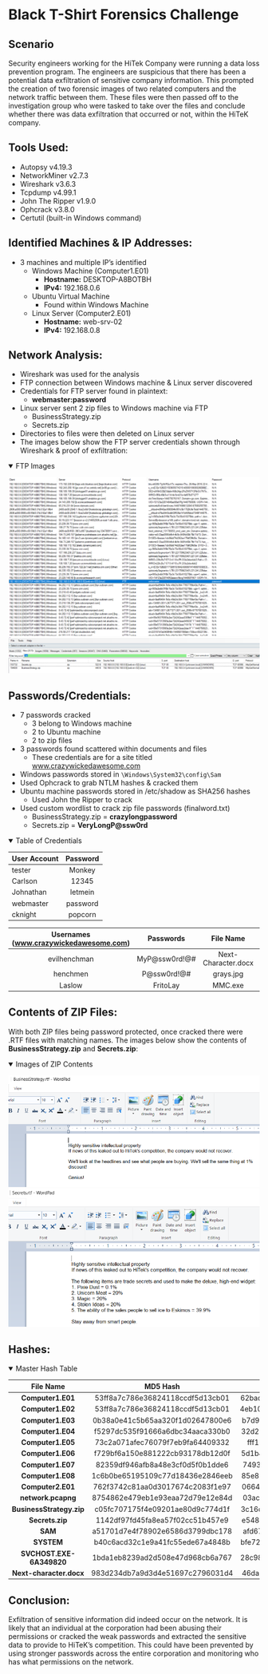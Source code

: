 # Black T-Shirt Forensics Challenge

## Scenario
Security engineers working for the HiTek Company were running a data loss prevention program. The engineers are suspicious that there has been a potential data exfiltration of sensitive company information. This prompted the creation of two forensic images of two related computers and the network traffic between them. These files were then passed off to the investigation group who were tasked to take over the files and conclude whether there was data exfiltration that occurred or not, within the HiTeK company.

## Tools Used:
- Autopsy v4.19.3
- NetworkMiner v2.7.3
- Wireshark v3.6.3
- Tcpdump v4.99.1
- John The Ripper v1.9.0
- Ophcrack v3.8.0
- Certutil (built-in Windows command)


## Identified Machines & IP Addresses:
- 3 machines and multiple IP’s identified
    - Windows Machine (Computer1.E01)
      - **Hostname:** DESKTOP-A8BOTBH
      - **IPv4:** 192.168.0.6
    - Ubuntu Virtual Machine
        - Found within Windows Machine
    - Linux Server (Computer2.E01)
      - **Hostname:** web-srv-02
      - **IPv4:** 192.168.0.8

## Network Analysis:
- Wireshark was used for the analysis
- FTP connection between Windows machine & Linux server discovered
- Credentials for FTP server found in plaintext:
  - **webmaster:password**
- Linux server sent 2 zip files to Windows machine via FTP
    - BusinessStrategy.zip
    - Secrets.zip
- Directories to files were then deleted on Linux server
- The images below show the FTP server credentials shown through Wireshark & proof of exfiltration:

<details open><summary>FTP Images</summary>

![FTP credentials](https://github.com/sudo-jordan/Black-T-Shirt-Forensics-Challenge/blob/main/img/ftp_credentials.png?raw=true)
![Proof of Exfiltration](https://github.com/sudo-jordan/Black-T-Shirt-Forensics-Challenge/blob/main/img/ftp_files_found.png?raw=true)

</details>

## Passwords/Credentials:
- 7 passwords cracked
    - 3 belong to Windows machine
    - 2 to Ubuntu machine
    - 2 to zip files
- 3 passwords found scattered within documents and files
    - These credentials are for a site titled www.crazywickedawesome.com
- Windows passwords stored in `\Windows\System32\config\Sam`
- Used Ophcrack to grab NTLM hashes & cracked them
- Ubuntu machine passwords stored in /etc/shadow as SHA256 hashes
    - Used John the Ripper to crack
- Used custom wordlist to crack zip file passwords (finalword.txt)
    - BusinessStrategy.zip = **crazylongpassword**
    - Secrets.zip = **VeryLongP@ssw0rd**

<details open><summary>Table of Credentials</summary>
<center>

| User Account 	    | Password	    |
|---------------	|:---------:	|
| tester        	| Monkey    	|
| Carlson       	| 12345     	|
| Johnathan     	| letmein   	|
| webmaster     	| password  	|
| cknight       	| popcorn   	|

</center>

<center>

| Usernames  (www.crazywickedawesome.com) 	| Passwords 	| File Name 	| File Path 	|
|:---:	|:---:	|:---:	|:---:	|
| evilhenchman 	| MyP@ssw0rd!@# 	| Next-Character.docx 	| /Users/tester/Documents/Next-Character.docx 	|
| henchmen 	| P@ssw0rd!@# 	| grays.jpg 	| /Users/tester/Documents/grays.jpg 	|
| Laslow 	| FritoLay 	| MMC.exe 	| /Windows/MMC.exe 	|

</center>

</details>

## Contents of ZIP Files:
With both ZIP files being password protected, once cracked there were .RTF files with matching names.
The images below show the contents of **BusinessStrategy.zip** and **Secrets.zip**:

<details open><summary>Images of ZIP Contents</summary>

![BusinessStrategy.zip Contents](https://github.com/sudo-jordan/Black-T-Shirt-Forensics-Challenge/blob/main/img/zip_contents1.png?raw=true)
![Secrets.zip](https://github.com/sudo-jordan/Black-T-Shirt-Forensics-Challenge/blob/main/img/zip_contents2.png?raw=true)

</details>

## Hashes:

<details open><summary>Master Hash Table</summary>
<center>

|         File Name        	|             MD5 Hash             	|                SHA1 Hash                 	|
|:------------------------:	|:--------------------------------:	|:----------------------------------------:	|
| **Computer1.E01**        	| 53ff8a7c786e36824118ccdf5d13cb01 	| 62badc2b2b27095db51408f46931c51ad289dbb3 	|
| **Computer1.E02**        	| 53ff8a7c786e36824118ccdf5d13cb01 	| 4eb10332a7876e39d8153624d7d365b67ccf6630 	|
| **Computer1.E03**        	| 0b38a0e41c5b65aa320f1d02647800e6 	| b7d9f4d5fab03e30c21a2bb845bb6052c38b480a 	|
| **Computer1.E04**        	| f5297dc535f91666a6dbc34aaca330b0 	| 32d20dfd9218cc03dd6ac2a936aa1d8192613a91 	|
| **Computer1.E05**        	| 73c2a071afec76079f7eb9fa64409332 	| fff112b45673b759d950ff0fa8e240adfbf5cd77 	|
| **Computer1.E06**        	| f729bf6a150e881222cb93178db12d0f 	| 5d1b4c35a28edd43d48ae2c2a290f89a055632c8 	|
| **Computer1.E07**        	| 82359df946afb8a48e3cf0d5f0b1dde6 	| 7493f7b667f2f305452bb3fd874688c6923eda9e 	|
| **Computer1.E08**        	| 1c6b0be65195109c77d18436e2846eeb 	| 85e88b711c089fe8635a68e68438e32bf3790ac3 	|
| **Computer2.E01**        	| 762f3742c81aa0d3017674c2083f1e97 	| 0664c64558b5e2c129509d446123aecde2fa07af 	|
| **network.pcapng**       	| 8754862e479eb1e93eaa72d79e12e84d 	| 03acc1be064b52523755b67fe566f789c1f5ee2c 	|
| **BusinessStrategy.zip** 	| c05fc707175f4e09201ae80d9c774d1f 	| 3c16de12b6ddc828c88a2dbc40ea701ce29e589d 	|
| **Secrets.zip**          	| 1142df97fd45fa8ea57f02cc51b457e9 	| e548d41084ecd6a9e4aec2106a96c807fdb7a8d6 	|
| **SAM**                  	| a51701d7e4f78902e6586d3799dbc178 	| afd67eb7e19decbbd79c2633b0b15fa230563f99 	|
| **SYSTEM**               	| b40c6acd32c1e9a41fc55ede67a4848b 	| bfe729681b373e232aac43b959668bc51c417989 	|
| **SVCHOST.EXE-6A349820** 	| 1bda1eb8239ad2d508e47d968cb6a767 	| 28c989dd84f1ee855282e6a6102128d94ade2373 	|
| **Next-character.docx**  	| 983d234db7a9d3d4e51697c2796031d4 	| 46da9bd2423763cf67b4d1facd77b8645a962e5c 	|

</center>

</details>

## Conclusion:
Exfiltration of sensitive information did indeed occur on the network. It is likely that an individual at the corporation had been abusing their permissions or cracked the weak passwords and extracted the sensitive data to provide to HiTeK’s competition. This could have been prevented by using stronger passwords across the entire corporation and monitoring who has what permissions on the network.
